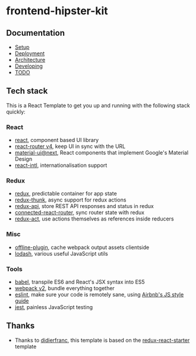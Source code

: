 # frontend-hipster-kit

## Documentation

- [Setup](/docs/SETUP.md)
- [Deployment](/docs/DEPLOYMENT.md)
- [Architecture](/docs/ARCHITECTURE.md)
- [Developing](/docs/DEVELOPING.md)
- [TODO](/docs/TODO.md)

## Tech stack

This is a React Template to get you up and running with the following
stack quickly:

### React

* [react](https://facebook.github.io/react/), component based UI library
* [react-router v4](https://github.com/ReactTraining/react-router/tree/v4), keep UI in sync with the URL
* [material-ui@next](http://www.material-ui.com/), React components that implement Google's Material Design
* [react-intl](https://github.com/yahoo/react-intl), internationalisation support

### Redux

* [redux](http://redux.js.org/), predictable container for app state
* [redux-thunk](https://github.com/gaearon/redux-thunk), async support for redux actions
* [redux-api](https://github.com/lexich/redux-api), store REST API responses and status in redux
* [connected-react-router](https://github.com/supasate/connected-react-router), sync router state with redux
* [redux-act](https://github.com/pauldijou/redux-act), use actions themselves as references inside reducers

### Misc

* [offline-plugin](https://github.com/NekR/offline-plugin), cache webpack output assets clientside
* [lodash](https://lodash.com/), various useful JavaScript utils

### Tools

* [babel](https://babeljs.io/), transpile ES6 and React's JSX syntax into ES5
* [webpack v2](https://webpack.github.io/), bundle everything together
* [eslint](http://eslint.org/), make sure your code is remotely sane, using [Airbnb's JS style guide](https://github.com/airbnb/javascript)
* [jest](https://facebook.github.io/jest/), painless JavaScript testing

## Thanks

* Thanks to [didierfranc](https://github.com/didierfranc),
  this template is based on the
  [redux-react-starter](https://github.com/didierfranc/redux-react-starter)
  template
